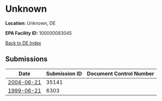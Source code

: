 # Unknown

**Location:** Unknown, DE

**EPA Facility ID:** 100000083045

[Back to DE Index](../../index.md)

## Submissions

| Date | Submission ID | Document Control Number |
|------|--------------|-------------------------|
| [2004-06-21](submissions/35141.md) | 35141 |  |
| [1999-06-21](submissions/6303.md) | 6303 |  |
